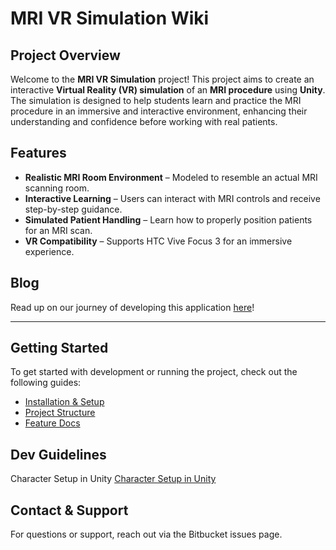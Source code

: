 # MRI VR Simulation Wiki

## Project Overview

Welcome to the **MRI VR Simulation** project! This project aims to create an interactive **Virtual Reality (VR) simulation** of an **MRI procedure** using **Unity**. The simulation is designed to help students learn and practice the MRI procedure in an immersive and interactive environment, enhancing their understanding and confidence before working with real patients.

## Features
- **Realistic MRI Room Environment** – Modeled to resemble an actual MRI scanning room.
- **Interactive Learning** – Users can interact with MRI controls and receive step-by-step guidance.
- **Simulated Patient Handling** – Learn how to properly position patients for an MRI scan.
- **VR Compatibility** – Supports HTC Vive Focus 3 for an immersive experience.

## Blog  
Read up on our journey of developing this application [here](https://www.bcit.ca/news/stories/computing-vr-mri-training-project/)!

---

## Getting Started
To get started with development or running the project, check out the following guides:

- [Installation & Setup](https://bitbucket.org/vie_bcit/mri-vr-room4/wiki/Installation)
- [Project Structure](https://bitbucket.org/vie_bcit/mri-vr-room4/wiki/Structure)
- [Feature Docs](https://bitbucket.org/vie_bcit/mri-vr-room4/wiki/Features)

## Dev Guidelines
Character Setup in Unity
[Character Setup in Unity](https://bitbucket.org/vie_bcit/mri-vr-room4/wiki/Unity%20setup:%20Character)


## Contact & Support
For questions or support, reach out via the Bitbucket issues page.
